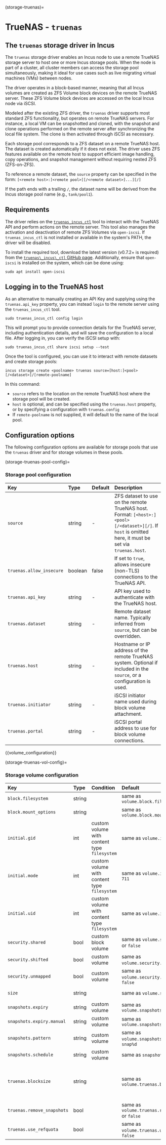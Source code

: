 (storage-truenas)=
# TrueNAS - `truenas`
## The `truenas` storage driver in Incus

The `truenas` storage driver enables an Incus node to use a remote
TrueNAS storage server to host one or more Incus storage pools. When the
node is part of a cluster, all cluster members can access the storage
pool simultaneously, making it ideal for use cases such as live
migrating virtual machines (VMs) between nodes.

The driver operates in a block-based manner, meaning that all Incus
volumes are created as ZFS Volume block devices on the remote TrueNAS
server. These ZFS Volume block devices are accessed on the local Incus
node via iSCSI.

Modeled after the existing ZFS driver, the `truenas` driver supports
most standard ZFS functionality, but operates on remote TrueNAS servers.
For instance, a local VM can be snapshotted and cloned, with the
snapshot and clone operations performed on the remote server after
synchronizing the local file system. The clone is then activated through
iSCSI as necessary.

Each storage pool corresponds to a ZFS dataset on a remote TrueNAS host.
The dataset is created automatically if it does not exist. The driver
uses ZFS features available on the remote host to support efficient
image handling, copy operations, and snapshot management without
requiring nested ZFS (ZFS-on-ZFS).

To reference a remote dataset, the `source` property can be specified in the form:
`[<remote host>:]<remote pool>[[/<remote dataset>]...][/]`

If the path ends with a trailing `/`, the dataset name will be derived
from the Incus storage pool name (e.g., `tank/pool1`).

## Requirements

The driver relies on the
[`truenas_incus_ctl`](https://github.com/truenas/truenas_incus_ctl) tool
to interact with the TrueNAS API and perform actions on the remote
server. This tool also manages the activation and deactivation of remote
ZFS Volumes via `open-iscsi`. If `truenas_incus_ctl` is not installed or
available in the system's PATH, the driver will be disabled.

To install the required tool, download the latest version (v0.7.2+ is
required) from the [`truenas\_incus\_ctl` GitHub
page](https://github.com/truenas/truenas_incus_ctl). Additionally,
ensure that `open-iscsi` is installed on the system, which can be done
using:

    sudo apt install open-iscsi

## Logging in to the TrueNAS host

As an alternative to manually creating an API Key and supplying using the `truenas.api_key` property, you can instead `login` to the remote server using the `truenas_incus_ctl` tool.

    sudo truenas_incus_ctl config login

This will prompt you to provide connection details for the TrueNAS server, including authentication details, and will save the configuration to a local file. After logging in, you can verify the iSCSI setup with:

    sudo truenas_incus_ctl share iscsi setup --test

Once the tool is configured, you can use it to interact with remote datasets and create storage pools:

    incus storage create <poolname> truenas source=[host:]<pool>[/<dataset>]/[remote-poolname]

In this command:

* `source` refers to the location on the remote TrueNAS host where the storage pool will be created.
* `host` is optional, and can be specified using the `truenas.host` property, or by specifying a configuration with `truenas.config`
* If `remote-poolname` is not supplied, it will default to the name of the local pool.

## Configuration options

The following configuration options are available for storage pools that use the `truenas` driver and for storage volumes in these pools.

(storage-truenas-pool-config)=
### Storage pool configuration

| Key                      | Type    | Default | Description                                                                                                                                            |
| :---                     | :---    | :---    | :---                                                                                                                                                   |
| `source`                 | string  | -       | ZFS dataset to use on the remote TrueNAS host. Format: `[<host>:]<pool>[/<dataset>][/]`. If `host` is omitted here, it must be set via `truenas.host`. |
| `truenas.allow_insecure` | boolean | false   | If set to `true`, allows insecure (non-TLS) connections to the TrueNAS API.                                                                            |
| `truenas.api_key`        | string  | -       | API key used to authenticate with the TrueNAS host.                                                                                                    |
| `truenas.dataset`        | string  | -       | Remote dataset name. Typically inferred from `source`, but can be overridden.                                                                          |
| `truenas.host`           | string  | -       | Hostname or IP address of the remote TrueNAS system. Optional if included in the `source`, or a configuration is used.                                 |
| `truenas.initiator`      | string  | -       | iSCSI initiator name used during block volume attachment.                                                                                              |
| `truenas.portal`         | string  | -       | iSCSI portal address to use for block volume connections.                                                                                              |

{{volume_configuration}}

(storage-truenas-vol-config)=
### Storage volume configuration

| Key                        | Type   | Condition                                    | Default                                              | Description                                         |
| :---                       | :---   | :---                                         | :---                                                 | :---                                                |
| `block.filesystem`         | string |                                              | same as `volume.block.filesystem`                    | {{block_filesystem}}                                |
| `block.mount_options`      | string |                                              | same as `volume.block.mount_options`                 | Mount options for block-backed file system volumes  |
| `initial.gid`              | int    | custom volume with content type `filesystem` | same as `volume.initial.uid` or `0`                  | GID of the volume owner in the instance             |
| `initial.mode`             | int    | custom volume with content type `filesystem` | same as `volume.initial.mode` or `711`               | Mode  of the volume in the instance                 |
| `initial.uid`              | int    | custom volume with content type `filesystem` | same as `volume.initial.gid` or `0`                  | UID of the volume owner in the instance             |
| `security.shared`          | bool   | custom block volume                          | same as `volume.security.shared` or `false`          | Enable sharing the volume across multiple instances |
| `security.shifted`         | bool   | custom volume                                | same as `volume.security.shifted` or `false`         | {{enable_ID_shifting}}                              |
| `security.unmapped`        | bool   | custom volume                                | same as `volume.security.unmapped` or `false`        | Disable ID mapping for the volume                   |
| `size`                     | string |                                              | same as `volume.size`                                | Size/quota of the storage volume                    |
| `snapshots.expiry`         | string | custom volume                                | same as `volume.snapshots.expiry`                    | {{snapshot_expiry_format}}                          |
| `snapshots.expiry.manual`  | string | custom volume                                | same as `volume.snapshots.expiry.manual`             | {{snapshot_expiry_format}}                          |
| `snapshots.pattern`        | string | custom volume                                | same as `volume.snapshots.pattern` or `snap%d`       | {{snapshot_pattern_format}}                         |
| `snapshots.schedule`       | string | custom volume                                | same as `snapshots.schedule`                         | {{snapshot_schedule_format}}                        |
| `truenas.blocksize`        | string |                                              | same as `volume.truenas.blocksize`                   | Size of the ZFS block in range from 512 bytes to 16 MiB (must be power of 2) - for block volume, a maximum value of 128 KiB will be used even if a higher value is set |
| `truenas.remove_snapshots` | bool   |                                              | same as `volume.truenas.remove_snapshots` or `false` | Remove snapshots as needed                          |
| `truenas.use_refquota`     | bool   |                                              | same as `volume.truenas.use_refquota` or `false`     | Use `refquota` instead of `quota` for space         |
